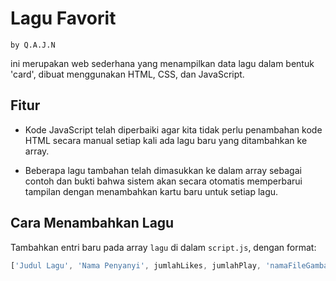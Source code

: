 # Lagu Favorit
`by Q.A.J.N`

ini merupakan web sederhana yang menampilkan data lagu dalam bentuk 'card', dibuat menggunakan HTML, CSS, dan JavaScript.

## Fitur

- Kode JavaScript telah diperbaiki agar kita tidak perlu penambahan kode HTML secara manual setiap kali ada lagu baru yang ditambahkan ke array.

- Beberapa lagu tambahan telah dimasukkan ke dalam array sebagai contoh dan bukti bahwa sistem akan secara otomatis memperbarui tampilan dengan menambahkan kartu baru untuk setiap lagu.

## Cara Menambahkan Lagu

Tambahkan entri baru pada array `lagu` di dalam `script.js`, dengan format:

```javascript
['Judul Lagu', 'Nama Penyanyi', jumlahLikes, jumlahPlay, 'namaFileGambar.jpg']

